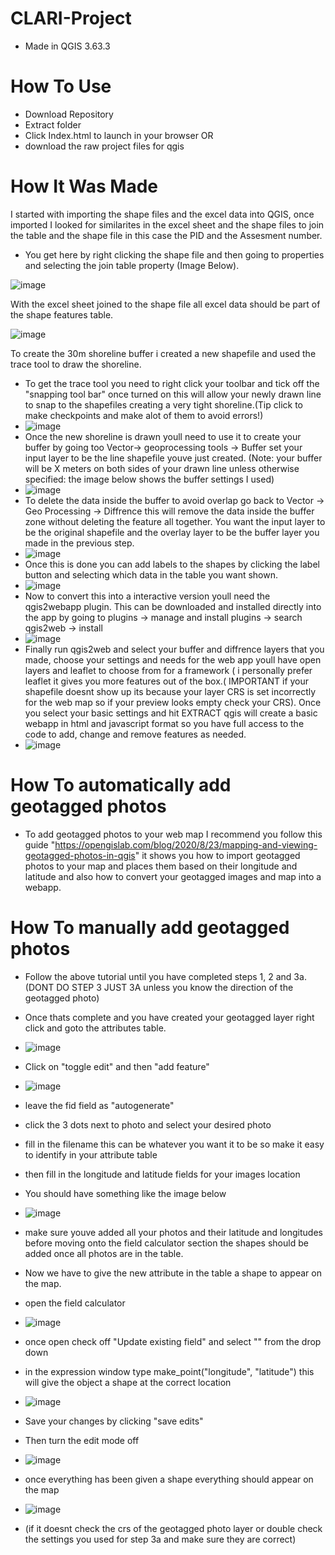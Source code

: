 # CLARI-Project
 - Made in QGIS 3.63.3

# How To Use
  - Download Repository
  - Extract folder
  - Click Index.html to launch in your browser
            OR
  - download the raw project files for qgis
# How It Was Made
  I started with importing the shape files and the excel data into QGIS, once imported I looked for similarites in the excel sheet and the shape files to join the table and the shape file in this case the PID and the Assesment number.

   - You get here by right clicking the shape file and then going to properties and selecting the join table property (Image Below).
     
  ![image](https://github.com/user-attachments/assets/082d7a27-6c36-401f-a7ef-19618b52abc5)
  
   With the excel sheet joined to the shape file all excel data should be part of the shape features table.
   
 ![image](https://github.com/user-attachments/assets/03026daa-3f06-464a-973a-667efd6eb2ef)

To create the 30m shoreline buffer i created a new shapefile and used the trace tool to draw the shoreline. 
 - To get the trace tool you need to right click your toolbar and tick off the "snapping tool bar" once turned on this will allow your newly drawn line to snap to the shapefiles creating a very tight shoreline.(Tip click to make checkpoints and make alot of them to avoid errors!)
 - ![image](https://github.com/user-attachments/assets/741f6a5f-2a94-46ba-a79f-aac628b63108)
 - Once the new shoreline is drawn youll need to use it to create your buffer by going too Vector-> geoprocessing tools -> Buffer set your input layer to be the line shapefile youve just created. (Note: your buffer will be X meters on both sides of your drawn line unless otherwise specified: the image below shows the buffer settings I used)
 - ![image](https://github.com/user-attachments/assets/38e60855-9be0-4bbf-8430-d561c552f13e)
 - To delete the data inside the buffer to avoid overlap go back to Vector -> Geo Processing -> Diffrence this will remove the data inside the buffer zone without deleting the feature all together. You want the input layer to be the original shapefile and the overlay layer to be the buffer layer you made in the previous step.
 - ![image](https://github.com/user-attachments/assets/010c9ba8-dccf-49b9-921b-ae173e75fd98)
 - Once this is done you can add labels to the shapes by clicking the label button and selecting which data in the table you want shown.
 - ![image](https://github.com/user-attachments/assets/47819c58-fe8a-40a8-9fdd-752426643a11)
 - Now to convert this into a interactive version youll need the qgis2webapp plugin. This can be downloaded and installed directly into the app by going to plugins -> manage and install plugins -> search qgis2web -> install
 - ![image](https://github.com/user-attachments/assets/0a0ae60d-344c-4df5-9b0a-17bf0e56d07a)
 - Finally run qgis2web and select your buffer and diffrence layers that you made, choose your settings and needs for the web app youll have open layers and leaflet to choose from for a framework ( i personally prefer leaflet it gives you more features out of the box.( IMPORTANT if your shapefile doesnt show up its because your layer CRS is set incorrectly for the web map so if your preview looks empty check your CRS). Once you select your basic settings and hit EXTRACT qgis will create a basic webapp in html and javascript format so you have full access to the code to add, change and remove features as needed.
 - ![image](https://github.com/user-attachments/assets/ff65e9c3-3384-4fdc-ab0f-c93685eb5b3e)

# How To automatically add geotagged photos

- To add geotagged photos to your web map I recommend you follow this guide "https://opengislab.com/blog/2020/8/23/mapping-and-viewing-geotagged-photos-in-qgis" it shows you how to import geotagged photos to your map and places them based on their longitude and latitude and also how to convert your geotagged images and map into a webapp.

# How To manually add geotagged photos

- Follow the above tutorial until you have completed steps 1, 2 and 3a. (DONT DO STEP 3 JUST 3A unless you know the direction of the geotagged photo) 
- Once thats complete and you have created your geotagged layer right click and goto the attributes table.
- ![image](https://github.com/user-attachments/assets/f05bc69d-7bc4-44b1-a745-07cc5144890b)
- Click on "toggle edit" and then "add feature"
- ![image](https://github.com/user-attachments/assets/76a95bed-6d4f-4527-8ce3-0f696eb5f6c8)
- leave the fid field as "autogenerate"
- click the 3 dots next to photo and select your desired photo
- fill in the filename this can be whatever you want it to be so make it easy to identify in your attribute table
- then fill in the longitude and latitude fields for your images location
- You should have something like the image below
- ![image](https://github.com/user-attachments/assets/bd60f1bf-0284-459c-868b-055084936361)
- make sure youve added all your photos and their latitude and longitudes before moving onto the field calculator section the shapes should be added once all photos are in the table.
- Now we have to give the new attribute in the table a shape to appear on the map.
- open the field calculator
- ![image](https://github.com/user-attachments/assets/334e1c4d-dc00-42ee-b33c-4cd016e11418)
- once open check off "Update existing field" and select "<geometry>" from the drop down
- in the expression window type make_point("longitude", "latitude") this will give the object a shape at the correct location
- ![image](https://github.com/user-attachments/assets/7ff65f64-3fd3-42c0-afa0-263b8f0d7632)
- Save your changes by clicking "save edits"
- Then turn the edit mode off
- ![image](https://github.com/user-attachments/assets/0c4c1f9e-903f-4819-945f-a68850ae403d)
- once everything has been given a shape everything should appear on the map
- ![image](https://github.com/user-attachments/assets/6b978f98-34d7-4922-a110-2430627d53b5)

- (if it doesnt check the crs of the geotagged photo layer or double check the settings you used for step 3a and make sure they are correct)






